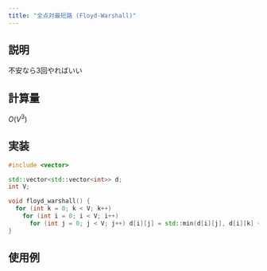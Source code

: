 ```yaml
---
title: "全点対最短路 (Floyd-Warshall)"
---
```


## 説明

不安なら3回やればいい

## 計算量

$O(V^3)$

## 実装

```cpp
#include <vector>

std::vector<std::vector<int>> d;
int V;

void floyd_warshall() {
  for (int k = 0; k < V; k++)
    for (int i = 0; i < V; i++)
      for (int j = 0; j < V; j++) d[i][j] = std::min(d[i][j], d[i][k] + d[k][j]);
}
```

## 使用例


